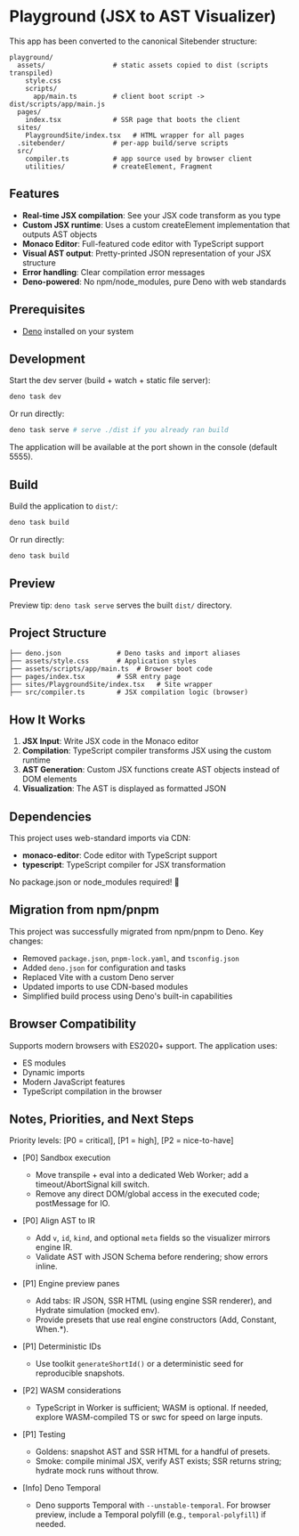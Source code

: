 # Playground (JSX to AST Visualizer)

This app has been converted to the canonical Sitebender structure:

```
playground/
  assets/                 # static assets copied to dist (scripts transpiled)
    style.css
    scripts/
      app/main.ts         # client boot script -> dist/scripts/app/main.js
  pages/
    index.tsx             # SSR page that boots the client
  sites/
    PlaygroundSite/index.tsx   # HTML wrapper for all pages
  .sitebender/            # per-app build/serve scripts
  src/
    compiler.ts           # app source used by browser client
    utilities/            # createElement, Fragment
```

## Features

- **Real-time JSX compilation**: See your JSX code transform as you type
- **Custom JSX runtime**: Uses a custom createElement implementation that outputs AST objects
- **Monaco Editor**: Full-featured code editor with TypeScript support
- **Visual AST output**: Pretty-printed JSON representation of your JSX structure
- **Error handling**: Clear compilation error messages
- **Deno-powered**: No npm/node_modules, pure Deno with web standards

## Prerequisites

- [Deno](https://deno.com/) installed on your system

## Development

Start the dev server (build + watch + static file server):

```bash
deno task dev
```

Or run directly:

```bash
deno task serve # serve ./dist if you already ran build
```

The application will be available at the port shown in the console (default 5555).

## Build

Build the application to `dist/`:

```bash
deno task build
```

Or run directly:

```bash
deno task build
```

## Preview

Preview tip: `deno task serve` serves the built `dist/` directory.

## Project Structure

```
├── deno.json              # Deno tasks and import aliases
├── assets/style.css       # Application styles
├── assets/scripts/app/main.ts  # Browser boot code
├── pages/index.tsx        # SSR entry page
├── sites/PlaygroundSite/index.tsx   # Site wrapper
├── src/compiler.ts        # JSX compilation logic (browser)
```

## How It Works

1. **JSX Input**: Write JSX code in the Monaco editor
2. **Compilation**: TypeScript compiler transforms JSX using the custom runtime
3. **AST Generation**: Custom JSX functions create AST objects instead of DOM elements
4. **Visualization**: The AST is displayed as formatted JSON

## Dependencies

This project uses web-standard imports via CDN:

- **monaco-editor**: Code editor with TypeScript support
- **typescript**: TypeScript compiler for JSX transformation

No package.json or node_modules required! 🎉

## Migration from npm/pnpm

This project was successfully migrated from npm/pnpm to Deno. Key changes:

- Removed `package.json`, `pnpm-lock.yaml`, and `tsconfig.json`
- Added `deno.json` for configuration and tasks
- Replaced Vite with a custom Deno server
- Updated imports to use CDN-based modules
- Simplified build process using Deno's built-in capabilities

## Browser Compatibility

Supports modern browsers with ES2020+ support. The application uses:

- ES modules
- Dynamic imports
- Modern JavaScript features
- TypeScript compilation in the browser

## Notes, Priorities, and Next Steps

Priority levels: [P0 = critical], [P1 = high], [P2 = nice-to-have]

- [P0] Sandbox execution
  - Move transpile + eval into a dedicated Web Worker; add a timeout/AbortSignal kill switch.
  - Remove any direct DOM/global access in the executed code; postMessage for IO.

- [P0] Align AST to IR
  - Add `v`, `id`, `kind`, and optional `meta` fields so the visualizer mirrors engine IR.
  - Validate AST with JSON Schema before rendering; show errors inline.

- [P1] Engine preview panes
  - Add tabs: IR JSON, SSR HTML (using engine SSR renderer), and Hydrate simulation (mocked env).
  - Provide presets that use real engine constructors (Add, Constant, When.*).

- [P1] Deterministic IDs
  - Use toolkit `generateShortId()` or a deterministic seed for reproducible snapshots.

- [P2] WASM considerations
  - TypeScript in Worker is sufficient; WASM is optional. If needed, explore WASM-compiled TS or swc for speed on large inputs.

- [P1] Testing
  - Goldens: snapshot AST and SSR HTML for a handful of presets.
  - Smoke: compile minimal JSX, verify AST exists; SSR returns string; hydrate mock runs without throw.

- [Info] Deno Temporal
  - Deno supports Temporal with `--unstable-temporal`. For browser preview, include a Temporal polyfill (e.g., `temporal-polyfill`) if needed.
